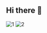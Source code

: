 ## Hi there 👋
![1](https://github.com/user-attachments/assets/522681fc-1755-42a7-bf24-ebfec8da9614)
![2](https://github.com/user-attachments/assets/98c0d20d-d84d-4a41-989d-2d3587f4d1c9)

<!--
**alenavino/alenavino** is a ✨ _special_ ✨ repository because its `README.md` (this file) appears on your GitHub profile.

Here are some ideas to get you started:

- 🔭 I’m currently working on ...
- 🌱 I’m currently learning ...
- 👯 I’m looking to collaborate on ...
- 🤔 I’m looking for help with ...
- 💬 Ask me about ...
- 📫 How to reach me: ...
- 😄 Pronouns: ...
- ⚡ Fun fact: ...
-->
